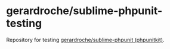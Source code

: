# gerardroche/sublime-phpunit-testing

Repository for testing [gerardroche/sublime-phpunit (phpunitkit)](https://github.com/gerardroche/sublime-phpunit).
